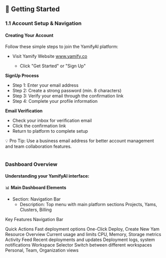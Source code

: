 ## 🚀 Getting Started

### 1.1 Account Setup & Navigation

#### Creating Your Account

Follow these simple steps to join the YamifyAI platform:

- Visit Yamify Website www.yamify.co 

  - Click "Get Started" or "Sign Up"

**SignUp Process**

- Step 1: Enter your email address
- Step 2: Create a strong password (min. 8 characters)
- Step 3: Verify your email through the confirmation link
- Step 4: Complete your profile information

**Email Verification**

- Check your inbox for verification email
- Click the confirmation link
- Return to platform to complete setup

💡 Pro Tip: Use a business email address for better account management and team collaboration features.
#

### Dashboard Overview

#### Understanding your YamifyAI interface:

📊 **Main Dashboard Elements**

- Section: Navigation Bar
   - Description: Top menu with main platform sections Projects, Yams, Clusters, Billing

Key Features
Navigation Bar

Quick Actions
Fast deployment options
One-Click Deploy, Create New Yam
Resource Overview
Current usage and limits
CPU, Memory, Storage metrics
Activity Feed
Recent deployments and updates
Deployment logs, system notifications
Workspace Selector
Switch between different workspaces
Personal, Team, Organization views

